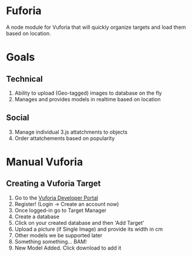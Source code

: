 # Fuforia
A node module for Vuforia that will quickly organize targets and load them based on location.

# Goals
## Technical
1. Ability to upload (Geo-tagged) images to database on the fly
2. Manages and provides models in realtime based on location

## Social
3. Manage individual 3.js attatchments to objects
4. Order attatchements based on popularity

# Manual Vuforia

## Creating a Vuforia Target
1. Go to the [Vuforia Developer Portal](https://developer.vuforia.com/)
2. Register!  (Login -> Create an account now)
3. Once logged-in go to Target Manager
4. Create a database
5. Click on your created database and then 'Add Target'
6. Upload a picture (if Single Image) and provide its width in cm
7. Other models we be supported later
8. Something something... BAM!
9. New Model Added. Click download to add it
